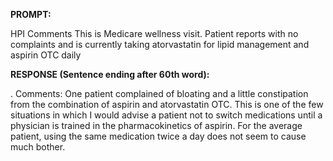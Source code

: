 **PROMPT:**

HPI Comments This is Medicare wellness visit. Patient reports with no complaints and is currently taking atorvastatin for lipid management and aspirin OTC daily

**RESPONSE (Sentence ending after 60th word):**

. Comments: One patient complained of bloating and a little constipation from the combination of aspirin and atorvastatin OTC. This is one of the few situations in which I would advise a patient not to switch medications until a physician is trained in the pharmacokinetics of aspirin. For the average patient, using the same medication twice a day does not seem to cause much bother. 